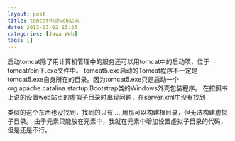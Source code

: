 ```yaml
---
layout: post
title: tomcat构建web站点
date: 2013-03-02 15:23
categories: [Java Web]
tags: []
---
```

启动tomcat除了用计算机管理中的服务还可以用tomcat中的启动项，位于tomcat/bin下.exe文件中。
tomcat5.exe启动的Tomcat程序不一定是tomcat5.exe自身所在的目录。因为tomcat5.exe只是启动一个org,apache.catalina.startup.Bootstrap类的Windows外壳包装程序。
在按照书上说的设置web站点的虚拟子目录时出现问题，在server.xml中没有找到
<!--
<Context path = "" docBase = "ROOT" debug="0"/>
-->
类似的这个东西也没找到，找到的只有<Host>....
用那可以构建根目录，但无法构建虚拟子目录。
由于<Context>元素只能放在<Host>元素中，我就在<Host>元素中增加设置虚拟子目录的代码，但是还是不行。
